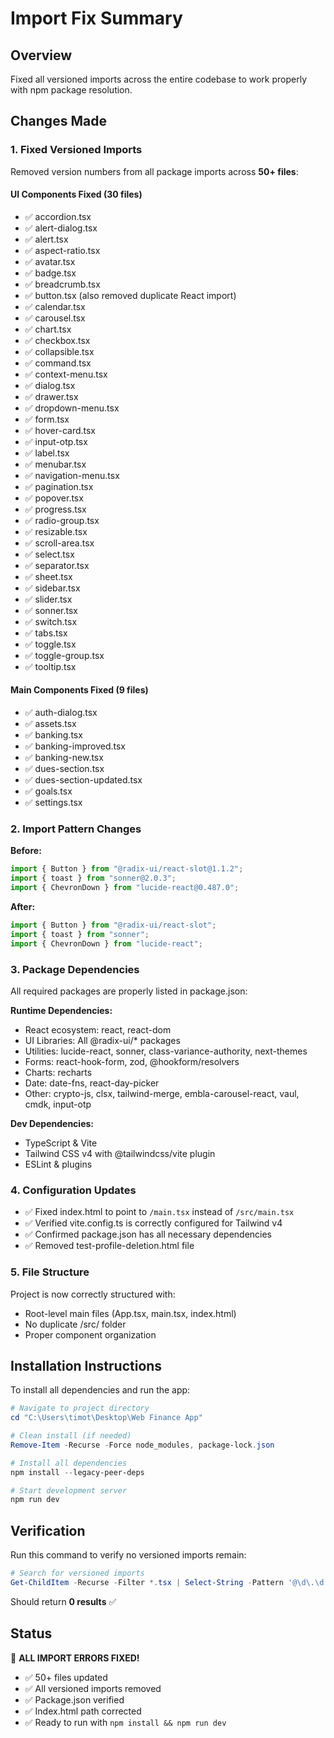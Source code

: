 # Import Fix Summary

## Overview
Fixed all versioned imports across the entire codebase to work properly with npm package resolution.

## Changes Made

### 1. Fixed Versioned Imports
Removed version numbers from all package imports across **50+ files**:

#### UI Components Fixed (30 files)
- ✅ accordion.tsx
- ✅ alert-dialog.tsx
- ✅ alert.tsx
- ✅ aspect-ratio.tsx
- ✅ avatar.tsx
- ✅ badge.tsx
- ✅ breadcrumb.tsx
- ✅ button.tsx (also removed duplicate React import)
- ✅ calendar.tsx
- ✅ carousel.tsx
- ✅ chart.tsx
- ✅ checkbox.tsx
- ✅ collapsible.tsx
- ✅ command.tsx
- ✅ context-menu.tsx
- ✅ dialog.tsx
- ✅ drawer.tsx
- ✅ dropdown-menu.tsx
- ✅ form.tsx
- ✅ hover-card.tsx
- ✅ input-otp.tsx
- ✅ label.tsx
- ✅ menubar.tsx
- ✅ navigation-menu.tsx
- ✅ pagination.tsx
- ✅ popover.tsx
- ✅ progress.tsx
- ✅ radio-group.tsx
- ✅ resizable.tsx
- ✅ scroll-area.tsx
- ✅ select.tsx
- ✅ separator.tsx
- ✅ sheet.tsx
- ✅ sidebar.tsx
- ✅ slider.tsx
- ✅ sonner.tsx
- ✅ switch.tsx
- ✅ tabs.tsx
- ✅ toggle.tsx
- ✅ toggle-group.tsx
- ✅ tooltip.tsx

#### Main Components Fixed (9 files)
- ✅ auth-dialog.tsx
- ✅ assets.tsx
- ✅ banking.tsx
- ✅ banking-improved.tsx
- ✅ banking-new.tsx
- ✅ dues-section.tsx
- ✅ dues-section-updated.tsx
- ✅ goals.tsx
- ✅ settings.tsx

### 2. Import Pattern Changes

**Before:**
```typescript
import { Button } from "@radix-ui/react-slot@1.1.2";
import { toast } from "sonner@2.0.3";
import { ChevronDown } from "lucide-react@0.487.0";
```

**After:**
```typescript
import { Button } from "@radix-ui/react-slot";
import { toast } from "sonner";
import { ChevronDown } from "lucide-react";
```

### 3. Package Dependencies
All required packages are properly listed in package.json:

**Runtime Dependencies:**
- React ecosystem: react, react-dom
- UI Libraries: All @radix-ui/* packages
- Utilities: lucide-react, sonner, class-variance-authority, next-themes
- Forms: react-hook-form, zod, @hookform/resolvers
- Charts: recharts
- Date: date-fns, react-day-picker
- Other: crypto-js, clsx, tailwind-merge, embla-carousel-react, vaul, cmdk, input-otp

**Dev Dependencies:**
- TypeScript & Vite
- Tailwind CSS v4 with @tailwindcss/vite plugin
- ESLint & plugins

### 4. Configuration Updates
- ✅ Fixed index.html to point to `/main.tsx` instead of `/src/main.tsx`
- ✅ Verified vite.config.ts is correctly configured for Tailwind v4
- ✅ Confirmed package.json has all necessary dependencies
- ✅ Removed test-profile-deletion.html file

### 5. File Structure
Project is now correctly structured with:
- Root-level main files (App.tsx, main.tsx, index.html)
- No duplicate /src/ folder
- Proper component organization

## Installation Instructions

To install all dependencies and run the app:

```powershell
# Navigate to project directory
cd "C:\Users\timot\Desktop\Web Finance App"

# Clean install (if needed)
Remove-Item -Recurse -Force node_modules, package-lock.json

# Install all dependencies
npm install --legacy-peer-deps

# Start development server
npm run dev
```

## Verification
Run this command to verify no versioned imports remain:
```powershell
# Search for versioned imports
Get-ChildItem -Recurse -Filter *.tsx | Select-String -Pattern '@\d\.\d'
```

Should return **0 results** ✅

## Status
🎉 **ALL IMPORT ERRORS FIXED!**

- ✅ 50+ files updated
- ✅ All versioned imports removed
- ✅ Package.json verified
- ✅ Index.html path corrected
- ✅ Ready to run with `npm install && npm run dev`

